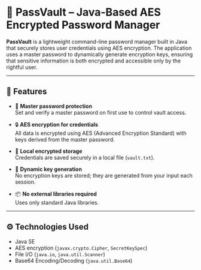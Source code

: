 # 🔐 PassVault – Java-Based AES Encrypted Password Manager

**PassVault** is a lightweight command-line password manager built in Java that securely stores user credentials using AES encryption. The application uses a master password to dynamically generate encryption keys, ensuring that sensitive information is both encrypted and accessible only by the rightful user.

---

## 🧩 Features

- 🔑 **Master password protection**  
  Set and verify a master password on first use to control vault access.

- 🔒 **AES encryption for credentials**  
  All data is encrypted using AES (Advanced Encryption Standard) with keys derived from the master password.

- 📁 **Local encrypted storage**  
  Credentials are saved securely in a local file (`vault.txt`).

- 🔁 **Dynamic key generation**  
  No encryption keys are stored; they are generated from your input each session.

- 📦 **No external libraries required**  
  Uses only standard Java libraries.

---

## ⚙️ Technologies Used

- Java SE  
- AES encryption (`javax.crypto.Cipher`, `SecretKeySpec`)  
- File I/O (`java.io`, `java.util.Scanner`)  
- Base64 Encoding/Decoding (`java.util.Base64`)
